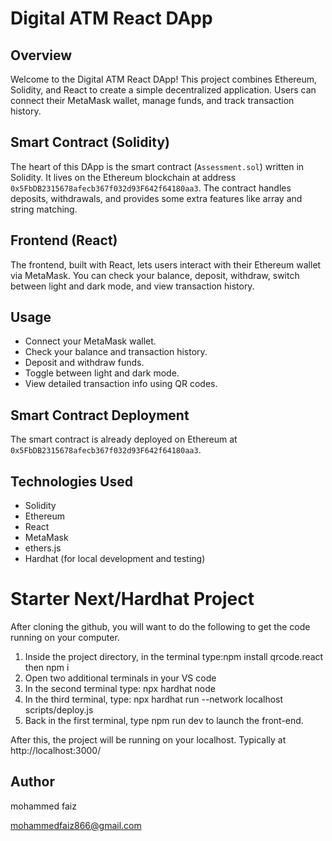 # Digital ATM React DApp 

## Overview

Welcome to the Digital ATM React DApp! This project combines Ethereum, Solidity, and React to create a simple decentralized application. Users can connect their MetaMask wallet, manage funds, and track transaction history.

## Smart Contract (Solidity)

The heart of this DApp is the smart contract (`Assessment.sol`) written in Solidity. It lives on the Ethereum blockchain at address `0x5FbDB2315678afecb367f032d93F642f64180aa3`. The contract handles deposits, withdrawals, and provides some extra features like array and string matching.

## Frontend (React)

The frontend, built with React, lets users interact with their Ethereum wallet via MetaMask. You can check your balance, deposit, withdraw, switch between light and dark mode, and view transaction history.

## Usage

- Connect your MetaMask wallet.
- Check your balance and transaction history.
- Deposit and withdraw funds.
- Toggle between light and dark mode.
- View detailed transaction info using QR codes.

## Smart Contract Deployment

The smart contract is already deployed on Ethereum at `0x5FbDB2315678afecb367f032d93F642f64180aa3`. 

## Technologies Used

- Solidity
- Ethereum
- React
- MetaMask
- ethers.js
- Hardhat (for local development and testing)

# Starter Next/Hardhat Project

After cloning the github, you will want to do the following to get the code running on your computer.

1. Inside the project directory, in the terminal type:npm install qrcode.react then  npm i
2. Open two additional terminals in your VS code
3. In the second terminal type: npx hardhat node
4. In the third terminal, type: npx hardhat run --network localhost scripts/deploy.js
5. Back in the first terminal, type npm run dev to launch the front-end.

After this, the project will be running on your localhost. 
Typically at http://localhost:3000/

## Author

mohammed faiz

mohammedfaiz866@gmail.com
